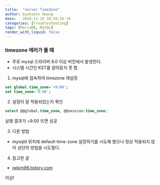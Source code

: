 ```yaml
---
title:  "server TimeZone"
author: Gyuhyeon Hwang
date:   2020-12-10 20:29:28 +9
categories: [Troubleshooting]
tags: [MariaDB, MySQL]
render_with_liquid: false
---
```

### timezone 에러가 뜰 때

* 주로 mysql 드라이버 8.0 이상 버전에서 발생한다.
* 시스템 시간인 KST를 알아듣지 못 함.

1. mysql에 접속하여 timezone 재설정
```sql
set global.time_zone='+9:00';
set time_zone='9:00';
```

2. 설정이 잘 적용되었는지 확인
```sql
select @@global.time_zone, @@session.time_zone; 
```
실행 결과가 +9:00 뜨면 성공

3. 다른 방법
* mysqld 위치에 default-time-zone 설정하기를 시도해 봤으나 정상 적용되지 않아 상단의 방법을 시도했다.

4. 참고한 글 
* [jwkim96.tistory.com](https://jwkim96.tistory.com/23)

이상!

